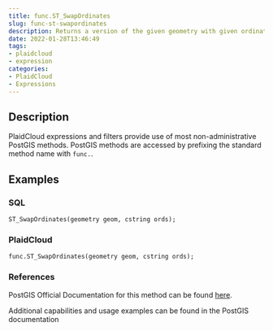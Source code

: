```yaml
---
title: func.ST_SwapOrdinates
slug: func-st-swapordinates
description: Returns a version of the given geometry with given ordinates swapped
date: 2022-01-28T13:46:49
tags:
- plaidcloud
- expression
categories:
- PlaidCloud
- Expressions
---
```



## Description


PlaidCloud expressions and filters provide use of most non-administrative PostGIS methods. PostGIS methods are accessed by prefixing the standard method name with `func.`.



## Examples


### SQL



```
ST_SwapOrdinates(geometry geom, cstring ords);
```


### PlaidCloud



```
func.ST_SwapOrdinates(geometry geom, cstring ords);
```


### References


PostGIS Official Documentation for this method can be found [here](https://postgis.net/docs/manual-3.1/ST_SwapOrdinates.html).



Additional capabilities and usage examples can be found in the PostGIS documentation

